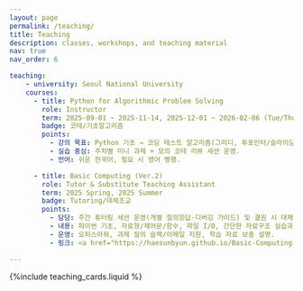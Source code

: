 ```yaml
---
layout: page
permalink: /teaching/
title: Teaching
description: classes, workshops, and teaching material
nav: true
nav_order: 6

teaching:
    - university: Seoul National University
    courses:
      - title: Python for Algorithmic Problem Solving
        role: Instructor
        term: 2025-09-01 ~ 2025-11-14, 2025-12-01 ~ 2026-02-06 (Tue/Thu 14:00–17:00)
        badge: 코테/기초알고리즘
        points:
          - 강의 목표: Python 기초 → 코딩 테스트 알고리즘(그리디, 투포인터/슬라이딩윈도우, 그래프, DP 등)까지 단계적 학습.
          - 실습 중심: 주차별 미니 과제 + 모의 코테 리뷰 세션 운영.
          - 언어: 쉬운 한국어, 필요 시 영어 병행.

      - title: Basic Computing (Ver.2)
        role: Tutor & Substitute Teaching Assistant
        term: 2025 Spring, 2025 Summer
        badge: Tutoring/대체조교
        points:
          - 담당: 주간 튜터링 세션 운영(개별 질의응답·디버깅 가이드) 및 결원 시 대체 조교로 강의/실습 진행.
          - 내용: 파이썬 기초, 자료형/제어문/함수, 파일 I/O, 간단한 자료구조 실습과 과제 피드백.
          - 운영: 오피스아워, 과제 질의 슬랙/이메일 지원, 학습 자료 보충 설명.
          - 링크: <a href="https://haesunbyun.github.io/Basic-Computing-Ver.2/intro.html" target="_blank" rel="noopener">Course page</a>

---
```


{%include teaching_cards.liquid %}
